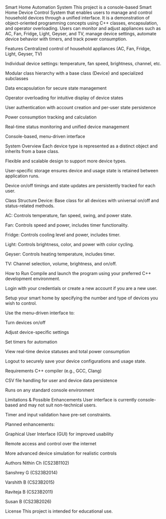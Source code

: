 Smart Home Automation System
This project is a console-based Smart Home Device Control System that enables users to manage and control household devices through a unified interface. It is a demonstration of object-oriented programming concepts using C++ classes, encapsulation, and operator overloading. Users can monitor and adjust appliances such as AC, Fan, Fridge, Light, Geyser, and TV, manage device settings, automate device behavior with timers, and track power consumption.​

Features
Centralized control of household appliances (AC, Fan, Fridge, Light, Geyser, TV)

Individual device settings: temperature, fan speed, brightness, channel, etc.

Modular class hierarchy with a base class (Device) and specialized subclasses

Data encapsulation for secure state management

Operator overloading for intuitive display of device states

User authentication with account creation and per-user state persistence

Power consumption tracking and calculation

Real-time status monitoring and unified device management

Console-based, menu-driven interface​

System Overview
Each device type is represented as a distinct object and inherits from a base class.

Flexible and scalable design to support more device types.

User-specific storage ensures device and usage state is retained between application runs.

Device on/off timings and state updates are persistently tracked for each user.​

Class Structure
Device: Base class for all devices with universal on/off and status-related methods.

AC: Controls temperature, fan speed, swing, and power state.

Fan: Controls speed and power, includes timer functionality.

Fridge: Controls cooling level and power, includes timer.

Light: Controls brightness, color, and power with color cycling.

Geyser: Controls heating temperature, includes timer.

TV: Channel selection, volume, brightness, and on/off.​

How to Run
Compile and launch the program using your preferred C++ development environment.

Login with your credentials or create a new account if you are a new user.

Setup your smart home by specifying the number and type of devices you wish to control.

Use the menu-driven interface to:

Turn devices on/off

Adjust device-specific settings

Set timers for automation

View real-time device statuses and total power consumption

Logout to securely save your device configurations and usage state.​

Requirements
C++ compiler (e.g., GCC, Clang)

CSV file handling for user and device data persistence

Runs on any standard console environment​

Limitations & Possible Enhancements
User interface is currently console-based and may not suit non-technical users.

Timer and input validation have pre-set constraints.

Planned enhancements:

Graphical User Interface (GUI) for improved usability

Remote access and control over the internet

More advanced device simulation for realistic controls​

Authors
Nithin Ch (CS23B1102)

Sanshrey G (CS23B2014)

Varshith B (CS23B2015)

Raviteja B (CS23B2011)

Susan B (CS23B2026)


License
This project is intended for educational use.
